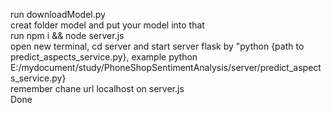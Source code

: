 run downloadModel.py <br>
creat folder model and put your model into that <br>
run npm i && node server.js <br>
open new terminal, cd server and start server flask by "python {path to predict_aspects_service.py}, example python E:/mydocument/study/PhoneShopSentimentAnalysis/server/predict_aspects_service.py} <br>
remember chane url localhost on server.js <br>
Done 

